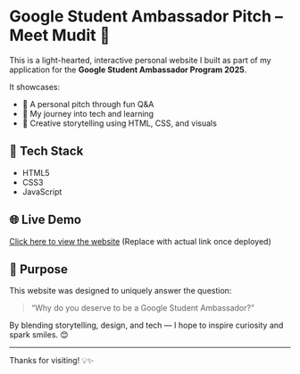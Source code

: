 # Google Student Ambassador Pitch – Meet Mudit 👋

This is a light-hearted, interactive personal website I built as part of my application for the **Google Student Ambassador Program 2025**.

It showcases:
- 🎤 A personal pitch through fun Q&A
- 🧠 My journey into tech and learning
- 🧩 Creative storytelling using HTML, CSS, and visuals

## 🚀 Tech Stack
- HTML5
- CSS3
- JavaScript

## 🌐 Live Demo
[Click here to view the website](https://muditgupta07.github.io/GSAP-Pitch/)
(Replace with actual link once deployed)

## 📌 Purpose
This website was designed to uniquely answer the question:  
> “Why do you deserve to be a Google Student Ambassador?”

By blending storytelling, design, and tech — I hope to inspire curiosity and spark smiles. 😊

---

Thanks for visiting! 💡✨
